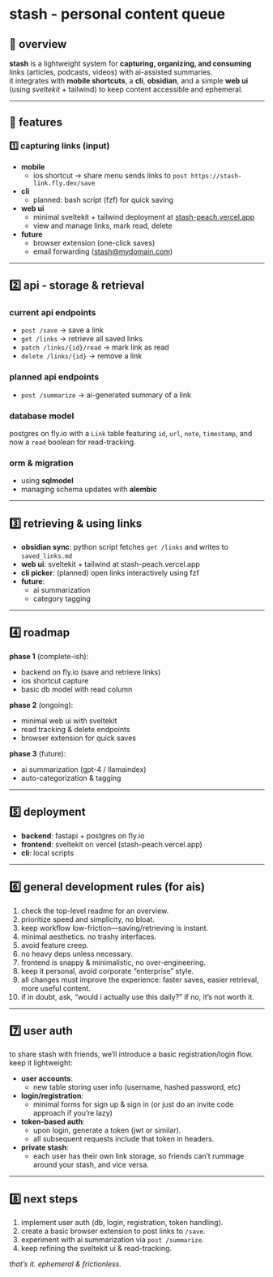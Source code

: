 # stash - personal content queue

## 📌 overview
**stash** is a lightweight system for **capturing, organizing, and consuming** links (articles, podcasts, videos) with ai-assisted summaries.  
it integrates with **mobile shortcuts**, a **cli**, **obsidian**, and a simple **web ui** (using *sveltekit* + tailwind) to keep content accessible and ephemeral.

---

## 🔹 features

### **1️⃣ capturing links (input)**
- **mobile**  
  - ios shortcut → share menu sends links to `post https://stash-link.fly.dev/save`
- **cli**  
  - planned: bash script (fzf) for quick saving
- **web ui**  
  - minimal sveltekit + tailwind deployment at [stash-peach.vercel.app](https://stash-peach.vercel.app)  
  - view and manage links, mark read, delete
- **future**  
  - browser extension (one-click saves)  
  - email forwarding (stash@mydomain.com)  

---

## **2️⃣ api - storage & retrieval**

### **current api endpoints**  
- `post /save` → save a link  
- `get /links` → retrieve all saved links  
- `patch /links/{id}/read` → mark link as read  
- `delete /links/{id}` → remove a link  

### **planned api endpoints**  
- `post /summarize` → ai-generated summary of a link  

### **database model**  
postgres on fly.io with a `Link` table featuring `id`, `url`, `note`, `timestamp`, and now a `read` boolean for read-tracking.

### **orm & migration**  
- using **sqlmodel**  
- managing schema updates with **alembic**  

---

## **3️⃣ retrieving & using links**

- **obsidian sync**: python script fetches `get /links` and writes to `saved_links.md`  
- **web ui**: sveltekit + tailwind at stash-peach.vercel.app  
- **cli picker**: (planned) open links interactively using fzf  
- **future**:  
  - ai summarization  
  - category tagging  

---

## 4️⃣ roadmap

**phase 1** (complete-ish):  
- backend on fly.io (save and retrieve links)  
- ios shortcut capture  
- basic db model with read column

**phase 2** (ongoing):  
- minimal web ui with sveltekit  
- read tracking & delete endpoints  
- browser extension for quick saves

**phase 3** (future):  
- ai summarization (gpt-4 / llamaindex)  
- auto-categorization & tagging  

---

## 5️⃣ deployment

- **backend**: fastapi + postgres on fly.io  
- **frontend**: sveltekit on vercel (stash-peach.vercel.app)  
- **cli**: local scripts

---

## 6️⃣ general development rules (for ais)

1. check the top-level readme for an overview.  
2. prioritize speed and simplicity, no bloat.  
3. keep workflow low-friction—saving/retrieving is instant.  
4. minimal aesthetics. no trashy interfaces.  
5. avoid feature creep.  
6. no heavy deps unless necessary.  
7. frontend is snappy & minimalistic, no over-engineering.  
8. keep it personal, avoid corporate “enterprise” style.  
9. all changes must improve the experience: faster saves, easier retrieval, more useful content.  
10. if in doubt, ask, “would i actually use this daily?” if no, it’s not worth it.

---

## 7️⃣ user auth

to share stash with friends, we’ll introduce a basic registration/login flow. keep it lightweight:

- **user accounts**:  
  - new table storing user info (username, hashed password, etc)  
- **login/registration**:  
  - minimal forms for sign up & sign in (or just do an invite code approach if you’re lazy)  
- **token-based auth**:  
  - upon login, generate a token (jwt or similar).  
  - all subsequent requests include that token in headers.  
- **private stash**:  
  - each user has their own link storage, so friends can’t rummage around your stash, and vice versa.  

---

## 8️⃣ next steps
1. implement user auth (db, login, registration, token handling).  
2. create a basic browser extension to post links to `/save`.  
3. experiment with ai summarization via `post /summarize`.  
4. keep refining the sveltekit ui & read-tracking.  

*that’s it. ephemeral & frictionless.*  
